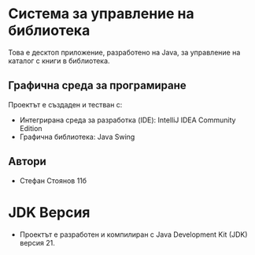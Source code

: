 # Система за управление на библиотека

Това е десктоп приложение, разработено на Java, за управление на каталог с книги в библиотека.

## Графична среда за програмиране
Проектът е създаден и тестван с:
*   Интегрирана среда за разработка (IDE): IntelliJ IDEA Community Edition
*   Графична библиотека: Java Swing

## Автори
*   Стефан Стоянов 11б

# JDK Версия
*   Проектът е разработен и компилиран с Java Development Kit (JDK) версия 21.
